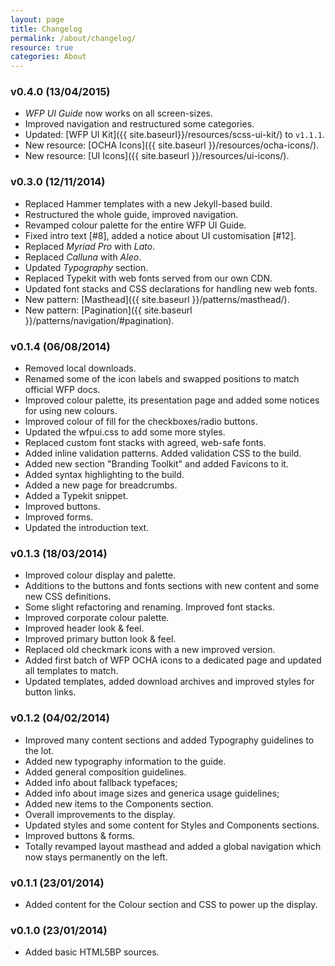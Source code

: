 ```yaml
---
layout: page
title: Changelog
permalink: /about/changelog/
resource: true
categories: About
---
```


### v0.4.0 (13/04/2015)
- _WFP UI Guide_ now works on all screen-sizes.
- Improved navigation and restructured some categories.
- Updated: [WFP UI Kit]({{ site.baseurl}}/resources/scss-ui-kit/) to `v1.1.1`.
- New resource: [OCHA Icons]({{ site.baseurl }}/resources/ocha-icons/).
- New resource: [UI Icons]({{ site.baseurl }}/resources/ui-icons/).

### v0.3.0 (12/11/2014)
- Replaced Hammer templates with a new Jekyll-based build.
- Restructured the whole guide, improved navigation.
- Revamped colour palette for the entire WFP UI Guide.
- Fixed intro text [#8], added a notice about UI customisation [#12].
- Replaced _Myriad Pro_ with _Lato_.
- Replaced _Calluna_ with _Aleo_.
- Updated _Typography_ section.
- Replaced Typekit with web fonts served from our own CDN.
- Updated font stacks and CSS declarations for handling new web fonts.
- New pattern: [Masthead]({{ site.baseurl }}/patterns/masthead/).
- New pattern: [Pagination]({{ site.baseurl }}/patterns/navigation/#pagination).

### v0.1.4 (06/08/2014)
- Removed local downloads.
- Renamed some of the icon labels and swapped positions to match official WFP docs.
- Improved colour palette, its presentation page and added some notices for using new colours.
- Improved colour of fill for the checkboxes/radio buttons.
- Updated the wfpui.css to add some more styles.
- Replaced custom font stacks with agreed, web-safe fonts.
- Added inline validation patterns. Added validation CSS to the build.
- Added new section "Branding Toolkit" and added Favicons to it.
- Added syntax highlighting to the build.
- Added a new page for breadcrumbs.
- Added a Typekit snippet.
- Improved buttons.
- Improved forms.
- Updated the introduction text.

### v0.1.3 (18/03/2014)
- Improved colour display and palette.
- Additions to the buttons and fonts sections with new content and some new CSS definitions.
- Some slight refactoring and renaming. Improved font stacks.
- Improved corporate colour palette.
- Improved header look & feel.
- Improved primary button look & feel.
- Replaced old checkmark icons with a new improved version.
- Added first batch of WFP OCHA icons to a dedicated page and updated all templates to match.
- Updated templates, added download archives and improved styles for button links.

### v0.1.2 (04/02/2014)
- Improved many content sections and added Typography guidelines to the lot.
- Added new typography information to the guide.
- Added general composition guidelines.
- Added info about fallback typefaces;
- Added info about image sizes and generica usage guidelines;
- Added new items to the Components section.
- Overall improvements to the display.
- Updated styles and some content for Styles and Components sections.
- Improved buttons & forms.
- Totally revamped layout masthead and added a global navigation which now stays permanently on the left.

### v0.1.1 (23/01/2014)
- Added content for the Colour section and CSS to power up the display.

### v0.1.0 (23/01/2014)
- Added basic HTML5BP sources.